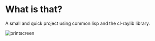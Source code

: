 # What is that?
A small and quick project using common lisp and the cl-raylib library.

![printscreen](https://github.com/KaiqueZambrano/Snake-Game-on-Common-Lisp-cl-raylib-/blob/main/screenshot.png?raw=true)
